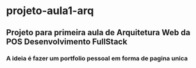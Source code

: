 # projeto-aula1-arq
## Projeto para primeira aula de Arquitetura Web da POS Desenvolvimento FullStack
### A ideia é fazer um portfolio pessoal em forma de pagina unica
